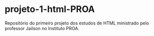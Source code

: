 # projeto-1-html-PROA
Repositório do primeiro projeto dos estudos de HTML ministrado pelo professor Jailson no Instituto PROA.
